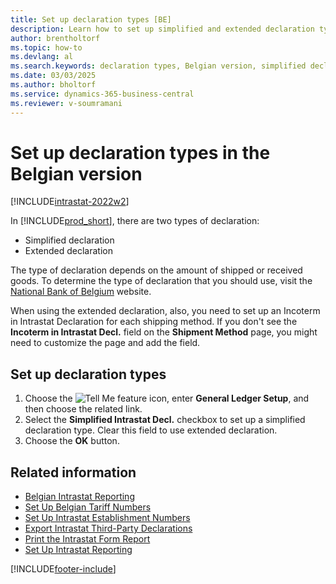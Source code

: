 ```yaml
---
title: Set up declaration types [BE]
description: Learn how to set up simplified and extended declaration types in the Belgian version of Business Central.
author: brentholtorf
ms.topic: how-to
ms.devlang: al
ms.search.keywords: declaration types, Belgian version, simplified declaration, extended declaration, Incoterm, Intrastat
ms.date: 03/03/2025
ms.author: bholtorf
ms.service: dynamics-365-business-central
ms.reviewer: v-soumramani
---
```


# Set up declaration types in the Belgian version

[!INCLUDE[intrastat-2022w2](../../includes/intrastat-2022w2.md)]

In [!INCLUDE[prod_short](../../includes/prod_short.md)], there are two types of declaration:  

- Simplified declaration  
- Extended declaration  

The type of declaration depends on the amount of shipped or received goods. To determine the type of declaration that you should use, visit the [National Bank of Belgium](https://aka.ms/BelgianNationalBank) website.  

When using the extended declaration, also, you need to set up an Incoterm in Intrastat Declaration for each shipping method. If you don't see the **Incoterm in Intrastat Decl.** field on the **Shipment Method** page, you might need to customize the page and add the field.

## Set up declaration types  

1. Choose the ![Tell Me feature](../../media/ui-search/search_small.png "Tell me what you want to do") icon, enter **General Ledger Setup**, and then choose the related link.  
1. Select the **Simplified Intrastat Decl.** checkbox to set up a simplified declaration type. Clear this field to use extended declaration.  
1. Choose the **OK** button.  

## Related information

- [Belgian Intrastat Reporting](belgian-intrastat-reporting.md)  
- [Set Up Belgian Tariff Numbers](how-to-set-up-belgian-tariff-numbers.md)  
- [Set Up Intrastat Establishment Numbers](how-to-set-up-intrastat-establishment-numbers.md)  
- [Export Intrastat Third-Party Declarations](how-to-export-intrastat-third-party-declararations.md)  
- [Print the Intrastat Form Report](how-to-print-the-intrastat-form-report.md)  
- [Set Up Intrastat Reporting](../../finance-how-setup-report-intrastat.md)  

[!INCLUDE[footer-include](../../includes/footer-banner.md)]
